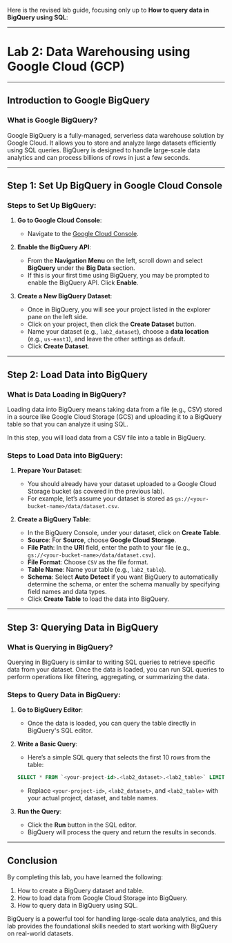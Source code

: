 Here is the revised lab guide, focusing only up to **How to query data in BigQuery using SQL**:

---

# **Lab 2: Data Warehousing using Google Cloud (GCP)**

---

## **Introduction to Google BigQuery**

### **What is Google BigQuery?**
Google BigQuery is a fully-managed, serverless data warehouse solution by Google Cloud. It allows you to store and analyze large datasets efficiently using SQL queries. BigQuery is designed to handle large-scale data analytics and can process billions of rows in just a few seconds.

---

## **Step 1: Set Up BigQuery in Google Cloud Console**

### **Steps to Set Up BigQuery:**

1. **Go to Google Cloud Console**:
    - Navigate to the [Google Cloud Console](https://console.cloud.google.com/).

2. **Enable the BigQuery API**:
    - From the **Navigation Menu** on the left, scroll down and select **BigQuery** under the **Big Data** section.
    - If this is your first time using BigQuery, you may be prompted to enable the BigQuery API. Click **Enable**.

3. **Create a New BigQuery Dataset**:
    - Once in BigQuery, you will see your project listed in the explorer pane on the left side.
    - Click on your project, then click the **Create Dataset** button.
    - Name your dataset (e.g., `lab2_dataset`), choose a **data location** (e.g., `us-east1`), and leave the other settings as default.
    - Click **Create Dataset**.

---

## **Step 2: Load Data into BigQuery**

### **What is Data Loading in BigQuery?**
Loading data into BigQuery means taking data from a file (e.g., CSV) stored in a source like Google Cloud Storage (GCS) and uploading it to a BigQuery table so that you can analyze it using SQL.

In this step, you will load data from a CSV file into a table in BigQuery.

### **Steps to Load Data into BigQuery:**

1. **Prepare Your Dataset**:
   - You should already have your dataset uploaded to a Google Cloud Storage bucket (as covered in the previous lab).
   - For example, let’s assume your dataset is stored as `gs://<your-bucket-name>/data/dataset.csv`.

2. **Create a BigQuery Table**:
    - In the BigQuery Console, under your dataset, click on **Create Table**.
    - **Source**: For **Source**, choose **Google Cloud Storage**.
    - **File Path**: In the **URI** field, enter the path to your file (e.g., `gs://<your-bucket-name>/data/dataset.csv`).
    - **File Format**: Choose `CSV` as the file format.
    - **Table Name**: Name your table (e.g., `lab2_table`).
    - **Schema**: Select **Auto Detect** if you want BigQuery to automatically determine the schema, or enter the schema manually by specifying field names and data types.
    - Click **Create Table** to load the data into BigQuery.

---

## **Step 3: Querying Data in BigQuery**

### **What is Querying in BigQuery?**
Querying in BigQuery is similar to writing SQL queries to retrieve specific data from your dataset. Once the data is loaded, you can run SQL queries to perform operations like filtering, aggregating, or summarizing the data.

### **Steps to Query Data in BigQuery:**

1. **Go to BigQuery Editor**:
    - Once the data is loaded, you can query the table directly in BigQuery's SQL editor.

2. **Write a Basic Query**:
   - Here’s a simple SQL query that selects the first 10 rows from the table:

    ```sql
    SELECT * FROM `<your-project-id>.<lab2_dataset>.<lab2_table>` LIMIT 10;
    ```

    - Replace `<your-project-id>`, `<lab2_dataset>`, and `<lab2_table>` with your actual project, dataset, and table names.

3. **Run the Query**:
    - Click the **Run** button in the SQL editor.
    - BigQuery will process the query and return the results in seconds.

---

## **Conclusion**

By completing this lab, you have learned the following:
1. How to create a BigQuery dataset and table.
2. How to load data from Google Cloud Storage into BigQuery.
3. How to query data in BigQuery using SQL.

BigQuery is a powerful tool for handling large-scale data analytics, and this lab provides the foundational skills needed to start working with BigQuery on real-world datasets.
